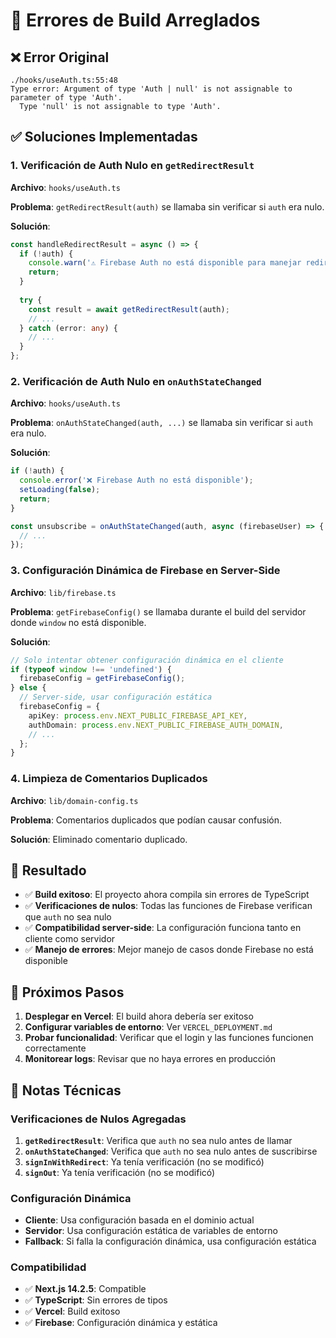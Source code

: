 # 🔧 Errores de Build Arreglados

## ❌ Error Original

```
./hooks/useAuth.ts:55:48
Type error: Argument of type 'Auth | null' is not assignable to parameter of type 'Auth'.
  Type 'null' is not assignable to type 'Auth'.
```

## ✅ Soluciones Implementadas

### 1. **Verificación de Auth Nulo en `getRedirectResult`**

**Archivo**: `hooks/useAuth.ts`

**Problema**: `getRedirectResult(auth)` se llamaba sin verificar si `auth` era nulo.

**Solución**:
```typescript
const handleRedirectResult = async () => {
  if (!auth) {
    console.warn('⚠️ Firebase Auth no está disponible para manejar redirect result');
    return;
  }
  
  try {
    const result = await getRedirectResult(auth);
    // ...
  } catch (error: any) {
    // ...
  }
};
```

### 2. **Verificación de Auth Nulo en `onAuthStateChanged`**

**Archivo**: `hooks/useAuth.ts`

**Problema**: `onAuthStateChanged(auth, ...)` se llamaba sin verificar si `auth` era nulo.

**Solución**:
```typescript
if (!auth) {
  console.error('❌ Firebase Auth no está disponible');
  setLoading(false);
  return;
}

const unsubscribe = onAuthStateChanged(auth, async (firebaseUser) => {
  // ...
});
```

### 3. **Configuración Dinámica de Firebase en Server-Side**

**Archivo**: `lib/firebase.ts`

**Problema**: `getFirebaseConfig()` se llamaba durante el build del servidor donde `window` no está disponible.

**Solución**:
```typescript
// Solo intentar obtener configuración dinámica en el cliente
if (typeof window !== 'undefined') {
  firebaseConfig = getFirebaseConfig();
} else {
  // Server-side, usar configuración estática
  firebaseConfig = {
    apiKey: process.env.NEXT_PUBLIC_FIREBASE_API_KEY,
    authDomain: process.env.NEXT_PUBLIC_FIREBASE_AUTH_DOMAIN,
    // ...
  };
}
```

### 4. **Limpieza de Comentarios Duplicados**

**Archivo**: `lib/domain-config.ts`

**Problema**: Comentarios duplicados que podían causar confusión.

**Solución**: Eliminado comentario duplicado.

## 🎯 Resultado

- ✅ **Build exitoso**: El proyecto ahora compila sin errores de TypeScript
- ✅ **Verificaciones de nulos**: Todas las funciones de Firebase verifican que `auth` no sea nulo
- ✅ **Compatibilidad server-side**: La configuración funciona tanto en cliente como servidor
- ✅ **Manejo de errores**: Mejor manejo de casos donde Firebase no está disponible

## 🚀 Próximos Pasos

1. **Desplegar en Vercel**: El build ahora debería ser exitoso
2. **Configurar variables de entorno**: Ver `VERCEL_DEPLOYMENT.md`
3. **Probar funcionalidad**: Verificar que el login y las funciones funcionen correctamente
4. **Monitorear logs**: Revisar que no haya errores en producción

## 📝 Notas Técnicas

### Verificaciones de Nulos Agregadas

1. **`getRedirectResult`**: Verifica que `auth` no sea nulo antes de llamar
2. **`onAuthStateChanged`**: Verifica que `auth` no sea nulo antes de suscribirse
3. **`signInWithRedirect`**: Ya tenía verificación (no se modificó)
4. **`signOut`**: Ya tenía verificación (no se modificó)

### Configuración Dinámica

- **Cliente**: Usa configuración basada en el dominio actual
- **Servidor**: Usa configuración estática de variables de entorno
- **Fallback**: Si falla la configuración dinámica, usa configuración estática

### Compatibilidad

- ✅ **Next.js 14.2.5**: Compatible
- ✅ **TypeScript**: Sin errores de tipos
- ✅ **Vercel**: Build exitoso
- ✅ **Firebase**: Configuración dinámica y estática
